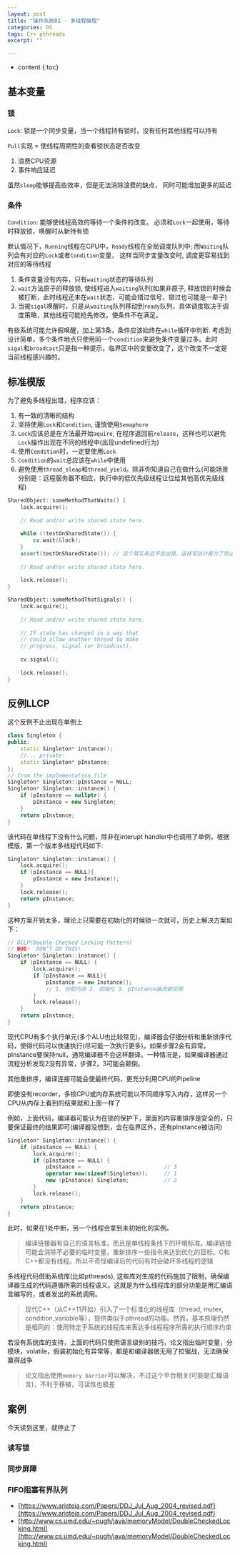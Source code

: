 ```yaml
---
layout: post
title: "操作系统01 - 多线程编程"
categories: OS
tags: C++ pthreads
excerpt: ""

---
```


* content
{:toc}

## 基本变量

### 锁

`Lock`: 锁是一个同步变量，当一个线程持有锁时，没有任何其他线程可以持有

`Pull`实现 = 使线程周期性的查看锁状态是否改变

1. 浪费CPU资源
2. 事件响应延迟

虽然`sleep`能够提高些效率，但是无法消除浪费的缺点， 同时可能增加更多的延迟

### 条件

`Condition`: 能够使线程高效的等待一个条件的改变。 必须和`Lock`一起使用，等待时释放锁，唤醒时从新持有锁

默认情况下，`Running`线程在CPU中，`Ready`线程在全局调度队列中; 而`Waiting`队列会有对应的`Lock`或者`Condition`变量， 这样当同步变量改变时, 调度更容易找到对应的等待线程

1. 条件变量没有内存，只有`waiting`状态的等待队列
2. `wait`方法原子的释放锁, 使线程进入`waiting`队列(如果非原子, 释放锁的时候会被打断，此时线程还未在`wait`状态，可能会错过信号，错过也可能是一辈子)
3. 当被`sigal`唤醒时，只是从`waiting`队列移动到`ready`队列，具体调度取决于调度策略，其他线程可能抢先修改，使条件不在满足。 

有些系统可能允许假唤醒，加上第3条，条件应该始终在`while`循环中判断. 考虑到设计简单，多个条件地点只使用同一个`condition`来避免条件变量过多。此时`sigal`和`broadcast`只是指一种提示，临界区中的变量改变了，这个改变不一定是当前线程感兴趣的。

## 标准模版

为了避免多线程出错，程序应该：

1. 有一致的清晰的结构
2. 坚持使用`Lock`和`Condition`, 谨慎使用`Semaphore`
3. `Lock`应该总是在方法最开始`aquire`, 在程序返回前`release`，这样也可以避免`Lock`操作出现在不同的线程中(出现undefined行为)
4. 使用`Condition`时，一定要使用`Lock`
5. `Condition`的`wait`总应该在`while`中使用
6. 避免使用`thread_sleap`和`thread_yield`。除非你知道自己在做什么(可能场景分别是：远程服务器不相应，执行中的低优先级线程让位给其他高优先级线程)

```cpp
SharedObject::someMethodThatWaits() {
    lock.acquire();
    
    // Read and/or write shared state here.
    
    while (!testOnSharedState()) {
        cv.wait(&lock);
    }
    assert(testOnSharedState()); // 这个其实永远不会出错，这样写估计是为了防止有人手贱把while改成了if
    
    // Read and/or write shared state here.
    
    lock.release();
}

SharedObject::someMethodThatSignals() {
    lock.acquire();
    
    // Read and/or write shared state here.
    
    // If state has changed in a way that
    // could allow another thread to make
    // progress, signal (or broadcast).
    
    cv.signal();
    
    lock.release();
}

```

## 反例LLCP

这个反例不止出现在单例上

```cpp
class Singleton {
public:
    static Singleton* instance();
    //... private:
    static Singleton* pInstance;
};
// from the implementation file
Singleton* Singleton::pInstance = NULL;
Singleton* Singleton::instance() {
    if (pInstance == nullptr) {
        pInstance = new Singleton;
    }
    return pInstance;
}
```
该代码在单线程下没有什么问题，除非在interupt handler中也调用了单例，根据模版，第一个版本多线程代码如下:

```cpp
Singleton* Singleton::instance() {
    lock.acquire();
    if (pInstance == NULL){
        pInstance = new Instance();
    }
    lock.release();
    return pInstance;
}
```

这种方案开销太多，理论上只需要在初始化的时候锁一次就可，历史上解决方案如下：

```cpp
// DCLP(Double-Checked Locking Pattern)
// BUG!  DON’T DO THIS!
Singleton* Singleton::instance() {
    if (pInstance == NULL) {
        lock.acquire();
        if (pInstance == NULL){
            pInstance = new Instance();
            // 1. 分配内存 2. 初始化 3. pInstance指向新实例
        }
        lock.release();
    }
    return pInstance;
}
```

现代CPU有多个执行单元(多个ALU也比较常见)，编译器会仔细分析和重新排序代码，使得代码可以快速执行(尽可能一次执行更多)。如果步骤2会有异常，pInstance要保持null，通常编译器不会这样翻译。一种情况是，如果编译器通过流程分析发现2没有异常，步骤2，3可能会颠倒。

其他重排序，编译连接可能会使最终代码，更充分利用CPU的Pipeline

即使没有recorder，多核CPU或内存系统可能以不同顺序写入内存，这样另一个CPU从内存上看到的结果就和上面一样了

例如，上面代码，编译器可能认为在锁的保护下，里面的内容重排序是安全的，只要保证最终的结果即可(编译器没想到，会在临界区外，还有pInstance被访问)

```cpp
Singleton* Singleton::instance() { 
    if (pInstance == NULL) {
        lock.acquire();
        if (pInstance == NULL) {
            pInstance =                          // 3
            operator new(sizeof(Singleton));     // 1
            new (pInstance) Singleton;           // 2
        }
        lock.release();
    }
    return pInstance;
}
```

此时，如果在1处中断，另一个线程会拿到未初始化的实例。

> 编译链接器有自己的语言标准，而且是单线程条线下的环境标准。编译链接可能会消除不必要的临时变量，重新排序一些指令来达到优化的目标。C和C++都没有线程。所以不奇怪编译后的代码有时会破坏多线程的逻辑

多线程代码借助系统库(比如pthreads), 这些库对生成的代码施加了限制，确保编译器生成的代码遵循所需的线程语义。这就是为什么线程库的部分功能是用汇编语言编写的，或者发出的系统调用。

> 现代C++（从C++11开始）引入了一个标准化的线程库（thread, mutex, condition_variable等），提供类似于pthread的功能。然而，基本原理仍然是相同的：使用特定于系统的线程库来表达多线程程序所需的执行顺序约束

若没有系统库的支持，上面的代码只使用语言级别的技巧，论文指出临时变量，分模块，volatile，假装初始化有异常等，都是和编译器做无用了拉锯战，无法确保赢得战争

> 论文指出使用`memory barrier`可以解决，不过这个平台相关(可能是汇编语言)，不利于移植，可读性也极差

## 案例

今天读到这里，就停止了

### 读写锁

### 同步屏障

### FIFO阻塞有界队列

* [https://www.aristeia.com/Papers/DDJ_Jul_Aug_2004_revised.pdf](https://www.aristeia.com/Papers/DDJ_Jul_Aug_2004_revised.pdf)
* [http://www.cs.umd.edu/~pugh/java/memoryModel/DoubleCheckedLocking.html](http://www.cs.umd.edu/~pugh/java/memoryModel/DoubleCheckedLocking.html)